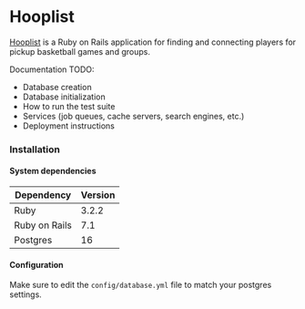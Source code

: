 # Hooplist

[Hooplist](http://www.hooplist.io) is a Ruby on Rails application for finding and connecting players for pickup basketball games and groups.

Documentation TODO:

- Database creation
- Database initialization
- How to run the test suite
- Services (job queues, cache servers, search engines, etc.)
- Deployment instructions

### Installation

#### System dependencies

| Dependency    | Version |
| ------------- | ------- |
| Ruby          | 3.2.2   |
| Ruby on Rails | 7.1     |
| Postgres      | 16      |

#### Configuration

Make sure to edit the `config/database.yml` file to match your postgres settings.

